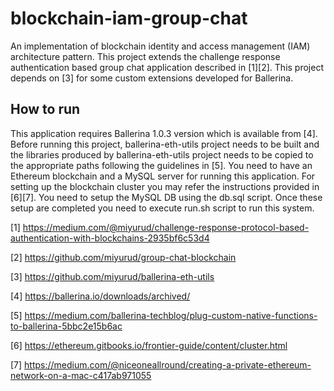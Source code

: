 # blockchain-iam-group-chat
An implementation of blockchain identity and access management (IAM) architecture pattern. This project extends the challenge response authentication based group chat application described in [1][2]. This project depends on [3] for some custom extensions developed for Ballerina.

## How to run
This application requires Ballerina 1.0.3 version which is available from [4]. Before running this project, ballerina-eth-utils project needs to be built and the libraries produced by ballerina-eth-utils project needs to be copied to the appropriate paths following the guidelines in [5]. You need to have an Ethereum blockchain and a MySQL server for running this application. For setting up the blockchain cluster you may refer the instructions provided in [6][7]. You need to setup the MySQL DB using the db.sql script. Once these setup are completed you need to execute run.sh script to run this system.


[1] https://medium.com/@miyurud/challenge-response-protocol-based-authentication-with-blockchains-2935bf6c53d4

[2] https://github.com/miyurud/group-chat-blockchain

[3] https://github.com/miyurud/ballerina-eth-utils

[4] https://ballerina.io/downloads/archived/

[5] https://medium.com/ballerina-techblog/plug-custom-native-functions-to-ballerina-5bbc2e15b6ac

[6] https://ethereum.gitbooks.io/frontier-guide/content/cluster.html

[7] https://medium.com/@niceoneallround/creating-a-private-ethereum-network-on-a-mac-c417ab971055

